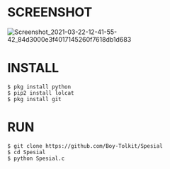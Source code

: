 # SCREENSHOT
![Screenshot_2021-03-22-12-41-55-42_84d3000e3f4017145260f7618db1d683](https://user-images.githubusercontent.com/80812572/111945508-6973d780-8b0c-11eb-8cc7-a9e02fc6e650.png)

# INSTALL
```
$ pkg install python
$ pip2 install lolcat
$ pkg install git
```
# RUN
```
$ git clone https://github.com/Boy-Tolkit/Spesial
$ cd Spesial
$ python Spesial.c
```

